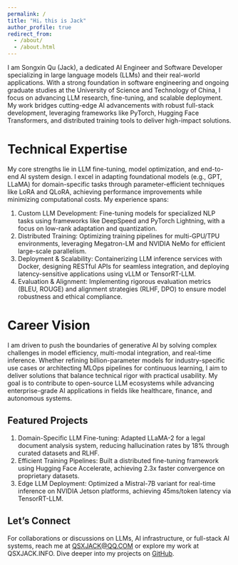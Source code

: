 ```yaml
---
permalink: /
title: "Hi，this is Jack"
author_profile: true
redirect_from: 
  - /about/
  - /about.html
---
```


I am Songxin Qu (Jack), a dedicated AI Engineer and Software Developer specializing in large language models (LLMs) and their real-world applications. With a strong foundation in software engineering and ongoing graduate studies at the University of Science and Technology of China, I focus on advancing LLM research, fine-tuning, and scalable deployment. My work bridges cutting-edge AI advancements with robust full-stack development, leveraging frameworks like PyTorch, Hugging Face Transformers, and distributed training tools to deliver high-impact solutions.

Technical Expertise
======
My core strengths lie in LLM fine-tuning, model optimization, and end-to-end AI system design. I excel in adapting foundational models (e.g., GPT, LLaMA) for domain-specific tasks through parameter-efficient techniques like LoRA and QLoRA, achieving performance improvements while minimizing computational costs. My experience spans:
1. Custom LLM Development: Fine-tuning models for specialized NLP tasks using frameworks like DeepSpeed and PyTorch Lightning, with a focus on low-rank adaptation and quantization.
2. Distributed Training: Optimizing training pipelines for multi-GPU/TPU environments, leveraging Megatron-LM and NVIDIA NeMo for efficient large-scale parallelism.
3. Deployment & Scalability: Containerizing LLM inference services with Docker, designing RESTful APIs for seamless integration, and deploying latency-sensitive applications using vLLM or TensorRT-LLM.
4. Evaluation & Alignment: Implementing rigorous evaluation metrics (BLEU, ROUGE) and alignment strategies (RLHF, DPO) to ensure model robustness and ethical compliance.

Career Vision
======
I am driven to push the boundaries of generative AI by solving complex challenges in model efficiency, multi-modal integration, and real-time inference. Whether refining billion-parameter models for industry-specific use cases or architecting MLOps pipelines for continuous learning, I aim to deliver solutions that balance technical rigor with practical usability. My goal is to contribute to open-source LLM ecosystems while advancing enterprise-grade AI applications in fields like healthcare, finance, and autonomous systems.

Featured Projects
------
1. Domain-Specific LLM Fine-tuning: Adapted LLaMA-2 for a legal document analysis system, reducing hallucination rates by 18% through curated datasets and RLHF.
2. Efficient Training Pipelines: Built a distributed fine-tuning framework using Hugging Face Accelerate, achieving 2.3x faster convergence on proprietary datasets.
3. Edge LLM Deployment: Optimized a Mistral-7B variant for real-time inference on NVIDIA Jetson platforms, achieving 45ms/token latency via TensorRT-LLM.

Let’s Connect
------
For collaborations or discussions on LLMs, AI infrastructure, or full-stack AI systems, reach me at QSXJACK@QQ.COM or explore my work at QSXJACK.INFO. Dive deeper into my projects on [GitHub]([https://qsxustc.](https://github.com/qsxustc)).
<!-- 
**Markdown generator**

The repository includes [a set of Jupyter notebooks](https://github.com/academicpages/academicpages.github.io/tree/master/markdown_generator
) that converts a CSV containing structured data about talks or presentations into individual markdown files that will be properly formatted for the Academic Pages template. The sample CSVs in that directory are the ones I used to create my own personal website at stuartgeiger.com. My usual workflow is that I keep a spreadsheet of my publications and talks, then run the code in these notebooks to generate the markdown files, then commit and push them to the GitHub repository.

How to edit your site's GitHub repository
------
Many people use a git client to create files on their local computer and then push them to GitHub's servers. If you are not familiar with git, you can directly edit these configuration and markdown files directly in the github.com interface. Navigate to a file (like [this one](https://github.com/academicpages/academicpages.github.io/blob/master/_talks/2012-03-01-talk-1.md) and click the pencil icon in the top right of the content preview (to the right of the "Raw | Blame | History" buttons). You can delete a file by clicking the trashcan icon to the right of the pencil icon. You can also create new files or upload files by navigating to a directory and clicking the "Create new file" or "Upload files" buttons. 

Example: editing a markdown file for a talk
![Editing a markdown file for a talk](/images/editing-talk.png)

For more info
------
More info about configuring Academic Pages can be found in [the guide](https://academicpages.github.io/markdown/), the [growing wiki](https://github.com/academicpages/academicpages.github.io/wiki), and you can always [ask a question on GitHub](https://github.com/academicpages/academicpages.github.io/discussions). The [guides for the Minimal Mistakes theme](https://mmistakes.github.io/minimal-mistakes/docs/configuration/) (which this theme was forked from) might also be helpful. -->
